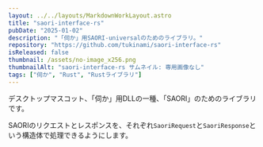 ```yaml
---
layout: ../../layouts/MarkdownWorkLayout.astro
title: "saori-interface-rs"
pubDate: "2025-01-02"
description: "「伺か」用SAORI-universalのためのライブラリ。"
repository: "https://github.com/tukinami/saori-interface-rs"
isReleased: false
thumbnail: /assets/no-image_x256.png
thumbnailAlt: "saori-interface-rs サムネイル: 専用画像なし"
tags: ["伺か", "Rust", "Rustライブラリ"]
---
```


デスクトップマスコット、「伺か」用DLLの一種、「SAORI」のためのライブラリです。

SAORIのリクエストとレスポンスを、それぞれ`SaoriRequest`と`SaoriResponse`という構造体で処理できるようにします。
